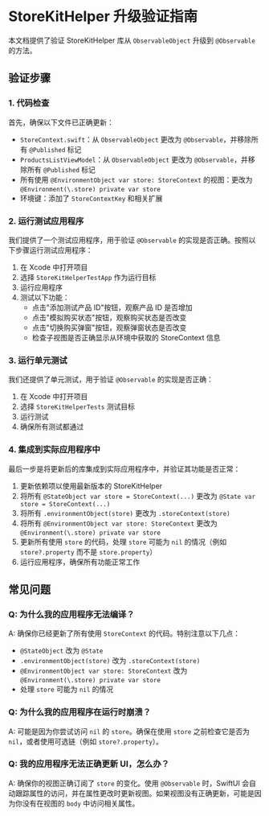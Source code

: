 # StoreKitHelper 升级验证指南

本文档提供了验证 StoreKitHelper 库从 `ObservableObject` 升级到 `@Observable` 的方法。

## 验证步骤

### 1. 代码检查

首先，确保以下文件已正确更新：

- `StoreContext.swift`：从 `ObservableObject` 更改为 `@Observable`，并移除所有 `@Published` 标记
- `ProductsListViewModel`：从 `ObservableObject` 更改为 `@Observable`，并移除所有 `@Published` 标记
- 所有使用 `@EnvironmentObject var store: StoreContext` 的视图：更改为 `@Environment(\.store) private var store`
- 环境键：添加了 `StoreContextKey` 和相关扩展

### 2. 运行测试应用程序

我们提供了一个测试应用程序，用于验证 `@Observable` 的实现是否正确。按照以下步骤运行测试应用程序：

1. 在 Xcode 中打开项目
2. 选择 `StoreKitHelperTestApp` 作为运行目标
3. 运行应用程序
4. 测试以下功能：
   - 点击"添加测试产品 ID"按钮，观察产品 ID 是否增加
   - 点击"模拟购买状态"按钮，观察购买状态是否改变
   - 点击"切换购买弹窗"按钮，观察弹窗状态是否改变
   - 检查子视图是否正确显示从环境中获取的 StoreContext 信息

### 3. 运行单元测试

我们还提供了单元测试，用于验证 `@Observable` 的实现是否正确：

1. 在 Xcode 中打开项目
2. 选择 `StoreKitHelperTests` 测试目标
3. 运行测试
4. 确保所有测试都通过

### 4. 集成到实际应用程序中

最后一步是将更新后的库集成到实际应用程序中，并验证其功能是否正常：

1. 更新依赖项以使用最新版本的 StoreKitHelper
2. 将所有 `@StateObject var store = StoreContext(...)` 更改为 `@State var store = StoreContext(...)`
3. 将所有 `.environmentObject(store)` 更改为 `.storeContext(store)`
4. 将所有 `@EnvironmentObject var store: StoreContext` 更改为 `@Environment(\.store) private var store`
5. 更新所有使用 `store` 的代码，处理 `store` 可能为 `nil` 的情况（例如 `store?.property` 而不是 `store.property`）
6. 运行应用程序，确保所有功能正常工作

## 常见问题

### Q: 为什么我的应用程序无法编译？

A: 确保你已经更新了所有使用 `StoreContext` 的代码。特别注意以下几点：
- `@StateObject` 改为 `@State`
- `.environmentObject(store)` 改为 `.storeContext(store)`
- `@EnvironmentObject var store: StoreContext` 改为 `@Environment(\.store) private var store`
- 处理 `store` 可能为 `nil` 的情况

### Q: 为什么我的应用程序在运行时崩溃？

A: 可能是因为你尝试访问 `nil` 的 `store`。确保在使用 `store` 之前检查它是否为 `nil`，或者使用可选链（例如 `store?.property`）。

### Q: 我的应用程序无法正确更新 UI，怎么办？

A: 确保你的视图正确订阅了 `store` 的变化。使用 `@Observable` 时，SwiftUI 会自动跟踪属性的访问，并在属性更改时更新视图。如果视图没有正确更新，可能是因为你没有在视图的 `body` 中访问相关属性。 